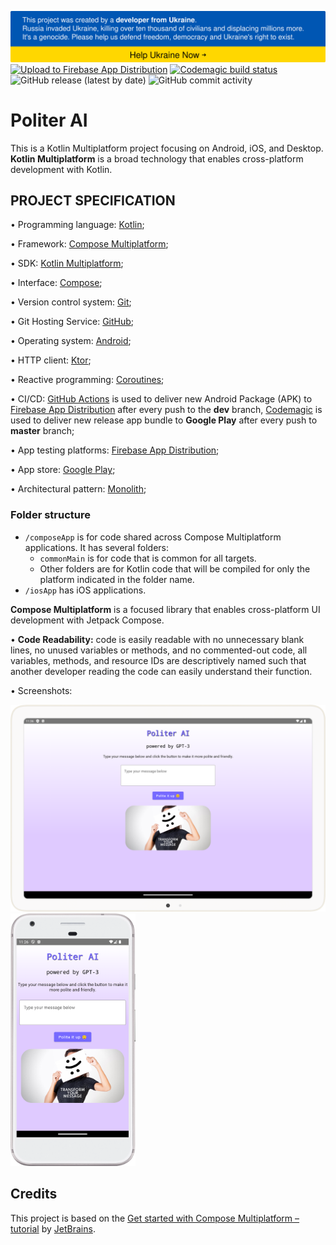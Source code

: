 [![Stand With Ukraine](https://raw.githubusercontent.com/vshymanskyy/StandWithUkraine/main/banner-direct-single.svg)](https://stand-with-ukraine.pp.ua)
[![Upload to Firebase App Distribution](https://github.com/Turskyi/politerai/actions/workflows/compose_ci.yml/badge.svg)](https://github.com/Turskyi/politerai/actions/workflows/compose_ci.yml)
[![Codemagic build status](https://api.codemagic.io/apps/656e850f56b6e401cb0544dc/android-kmm-workflow/status_badge.svg)](https://codemagic.io/apps/656e850f56b6e401cb0544dc/android-kmm-workflow/latest_build)
![GitHub release (latest by date)](https://img.shields.io/github/v/release/Turskyi/politerai)
<img alt="GitHub commit activity" src="https://img.shields.io/github/commit-activity/m/Turskyi/politerai">

# Politer AI

This is a Kotlin Multiplatform project focusing on Android, iOS, and Desktop.
**Kotlin Multiplatform** is a broad technology that enables cross-platform
development with Kotlin.

## PROJECT SPECIFICATION

• Programming language: [Kotlin](https://kotlinlang.org/);

•
Framework: [Compose Multiplatform](https://www.jetbrains.com/lp/compose-multiplatform/);

• SDK: [Kotlin Multiplatform](https://kotlinlang.org/docs/multiplatform.html);

• Interface: [Compose](https://developer.android.com/jetpack/compose);

• Version control system: [Git](https://git-scm.com);

• Git Hosting Service: [GitHub](https://github.com);

• Operating system: [Android](https://www.android.com/);

• HTTP client: [Ktor](https://ktor.io);

• Reactive
programming: [Coroutines](https://developer.android.com/kotlin/coroutines);

• CI/CD: [GitHub Actions](https://docs.github.com/en/actions) is used to deliver
new Android
Package (APK)
to [Firebase App Distribution](https://firebase.google.com/docs/app-distribution)
after every push to the **dev** branch, [Codemagic](https://codemagic.io/start/)
is used to deliver
new release app bundle to **Google Play** after every push to **master** branch;

• App testing platforms:
[Firebase App Distribution](https://appdistribution.firebase.dev/i/353f302e0032e469);

• App store:
[Google Play](https://play.google.com/store/apps/details?id=com.turskyi.politerai);

• Architectural pattern:
[Monolith](https://learn.microsoft.com/en-us/dotnet/architecture/modern-web-apps-azure/common-web-application-architectures#all-in-one-applications);

### Folder structure

* `/composeApp` is for code shared across Compose Multiplatform applications.
  It has several folders:
    - `commonMain` is for code that is common for all targets.
  - Other folders are for Kotlin code that will be compiled for only the
    platform indicated in the
      folder name.
* `/iosApp` has iOS applications.

**Compose Multiplatform** is a focused library that enables cross-platform UI
development with
Jetpack Compose.

• **Code Readability:** code is easily readable with no unnecessary blank
lines, no unused variables or methods, and no commented-out code, all
variables, methods, and resource IDs are descriptively named such that another
developer reading the code can easily understand their function.

• Screenshots:

<!--suppress CheckImageSize -->
<img src="screenshots/PixelTablet2023.png" width="800"  alt="screenshot of the home page">
<img src="screenshots/PixelXL2023.png" width="200"  alt="screenshot">

## Credits

This project is based on the
[Get started with Compose Multiplatform –
tutorial](https://www.jetbrains.com/help/kotlin-multiplatform-dev/compose-multiplatform-getting-started.html)
by [JetBrains](https://github.com/JetBrains).